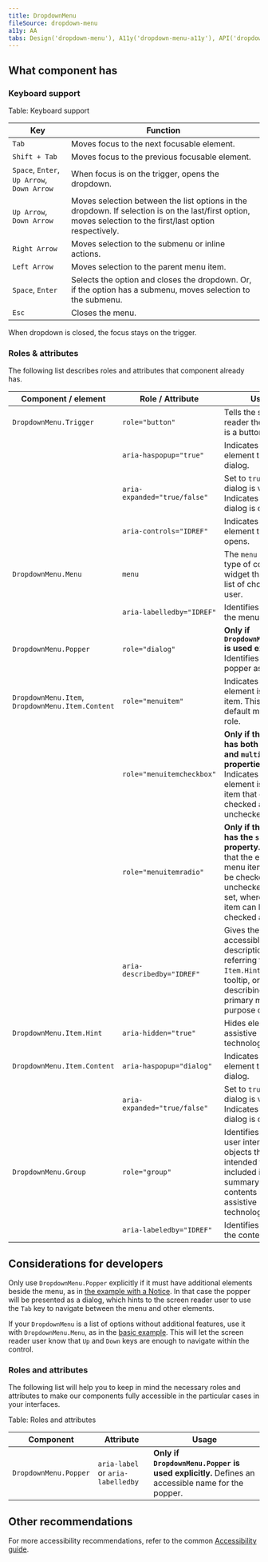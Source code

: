 ```yaml
---
title: DropdownMenu
fileSource: dropdown-menu
a11y: AA
tabs: Design('dropdown-menu'), A11y('dropdown-menu-a11y'), API('dropdown-menu-api'), Example('dropdown-menu-code'), Changelog('dropdown-menu-changelog')
---
```


## What component has

### Keyboard support

Table: Keyboard support

| Key                              | Function                                                                                                             |
| -------------------------------- | -------------------------------------------------------------------------------------------------------------------- |
| `Tab`                            | Moves focus to the next focusable element.                                                                           |
| `Shift + Tab`                    | Moves focus to the previous focusable element.                                                                       |
| `Space`, `Enter`, <nobr>`Up Arrow`</nobr>, <nobr>`Down Arrow`</nobr> | When focus is on the trigger, opens the dropdown.                                |
| <nobr>`Up Arrow`</nobr>, <nobr>`Down Arrow`</nobr> | Moves selection between the list options in the dropdown. If selection is on the last/first option, moves selection to the first/last option respectively. |
| <nobr>`Right Arrow`</nobr>       | Moves selection to the submenu or inline actions. |
| <nobr>`Left Arrow`</nobr>        | Moves selection to the parent menu item. |
| `Space`, `Enter`                 | Selects the option and closes the dropdown. Or, if the option has a submenu, moves selection to the submenu. |
| `Esc`                            | Closes the menu.                  |

When dropdown is closed, the focus stays on the trigger.

### Roles & attributes

The following list describes roles and attributes that component already has.

| Component / element                              | Role / Attribute             | Usage                                                              |
| ------------------------------------------------ | ---------------------------- | ------------------------------------------------------------------ |
| `DropdownMenu.Trigger`                           | `role="button"`              | Tells the screen reader the element is a button.                   |
|                                                  | `aria-haspopup="true"`       | Indicates that the element triggers a dialog.                      |
|                                                  | `aria-expanded="true/false"` | Set to `true` when dialog is visible. Indicates that the dialog is open. |
|                                                  | `aria-controls="IDREF"`      | Indicates which element this `Trigger` opens.                      |
| `DropdownMenu.Menu`                              | `menu`                       | The `menu` role is a type of composite widget that offers a list of choices to the user.            |
|                                                  | `aria-labelledby="IDREF"`    | Identifies the title for the menu.                                 |
| `DropdownMenu.Popper`                            | `role="dialog"`              | **Only if `DropdownMenu.Popper` is used explicitly.** Identifies the popper as a dialog. |
| `DropdownMenu.Item`, `DropdownMenu.Item.Content` | `role="menuitem"`            | Indicates that the element is a menu item. This is the default menu item role. |
|                                                  | `role="menuitemcheckbox"`    | **Only if the menu has both `selectable` and `multiselect` properties.** Indicates that the element is a menu item that can be checked and unchecked. |
|                                                  | `role="menuitemradio"`       | **Only if the menu has the `selectable` property.** Indicates that the element is a menu item that can be checked and unchecked within a set, where only one item can be checked at a time.       |
|                                                  | `aria-describedby="IDREF"`   | Gives the item an accessible description by referring to the `Item.Hint`, the tooltip, or both, describing the primary message or purpose of the item.               |
| `DropdownMenu.Item.Hint`                         | `aria-hidden="true"`         | Hides element from assistive technologies.                         |
| `DropdownMenu.Item.Content`                      | `aria-haspopup="dialog"`     | Indicates that the element triggers a dialog.                      |
|                                                  | `aria-expanded="true/false"` | Set to `true` when dialog is visible. Indicates that the dialog is open. |
| `DropdownMenu.Group`                             | `role="group"`               | Identifies a set of user interface objects that's not intended to be included in a page summary or table of contents by assistive technologies. |
|                                                  | `aria-labeledby="IDREF"`     | Identifies the title for the content group.                        |

## Considerations for developers

Only use `DropdownMenu.Popper` explicitly if it must have additional elements beside the menu, as in [the example with a Notice](./dropdown-menu-code.md#second-method). In that case the popper will be presented as a dialog, which hints to the screen reader user to use the `Tab` key to navigate between the menu and other elements.

If your `DropdownMenu` is a list of options without additional features, use it with `DropdownMenu.Menu`, as in the [basic example](./dropdown-menu-code.md#basic-usage). This will let the screen reader user know that `Up` and `Down` keys are enough to navigate within the control.

### Roles and attributes

The following list will help you to keep in mind the necessary roles and attributes to make our components fully accessible in the particular cases in your interfaces.

Table: Roles and attributes

| Component             | Attribute                         | Usage                                                     |
| --------------------- | --------------------------------- | --------------------------------------------------------- |
| `DropdownMenu.Popper` | `aria-label` or `aria-labelledby` | **Only if `DropdownMenu.Popper` is used explicitly.** Defines an accessible name for the popper. |

## Other recommendations

For more accessibility recommendations, refer to the common [Accessibility guide](/core-principles/a11y/a11y).

<!--@include: ./dropdown-menu-a11y-report.md-->
